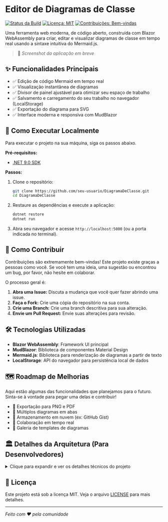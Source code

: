 # Editor de Diagramas de Classe

[![Status da Build](https://img.shields.io/badge/build-passing-brightgreen)](#)
[![Licença: MIT](https://img.shields.io/badge/License-MIT-yellow.svg)](https://opensource.org/licenses/MIT)
[![Contribuições: Bem-vindas](https://img.shields.io/badge/contributions-welcome-orange.svg)](#como-contribuir)

Uma ferramenta web moderna, de código aberto, construída com Blazor WebAssembly para criar, editar e visualizar diagramas de classe em tempo real usando a sintaxe intuitiva do Mermaid.js.

> 📸 *Screenshot da aplicação em breve*

## ✨ Funcionalidades Principais

* ✅ Edição de código Mermaid em tempo real
* ✅ Visualização instantânea de diagramas
* ✅ Divisor de painel ajustável para otimizar seu espaço de trabalho
* ✅ Salvamento e carregamento do seu trabalho no navegador (LocalStorage)
* ✅ Exportação do diagrama para SVG
* ✅ Interface moderna e responsiva com MudBlazor

## 🚀 Como Executar Localmente

Para executar o projeto na sua máquina, siga os passos abaixo.

**Pré-requisitos:**
* [.NET 9.0 SDK](https://dotnet.microsoft.com/download/dotnet/9.0)

**Passos:**
1. Clone o repositório:
   ```bash
   git clone https://github.com/seu-usuario/DiagramaDeClasse.git
   cd DiagramaDeClasse
   ```
2. Restaure as dependências e execute a aplicação:
   ```bash
   dotnet restore
   dotnet run
   ```
3. Abra seu navegador e acesse `http://localhost:5000` (ou a porta indicada no terminal).

## 🤝 Como Contribuir

Contribuições são extremamente bem-vindas! Este projeto existe graças a pessoas como você. Se você tem uma ideia, uma sugestão ou encontrou um bug, por favor, não hesite em colaborar.

O processo geral é:
1. **Abra uma Issue:** Discuta a mudança que você quer fazer abrindo uma issue.
2. **Faça o Fork:** Crie uma cópia do repositório na sua conta.
3. **Crie uma Branch:** Crie uma branch descritiva para sua alteração.
4. **Envie um Pull Request:** Envie suas alterações para revisão.

## 🛠️ Tecnologias Utilizadas

* **Blazor WebAssembly**: Framework UI principal
* **MudBlazor**: Biblioteca de componentes Material Design
* **Mermaid.js**: Biblioteca para renderização de diagramas a partir de texto
* **LocalStorage**: API do navegador para persistência local de dados

## 🗺️ Roadmap de Melhorias

Aqui estão algumas das funcionalidades que planejamos para o futuro. Sinta-se à vontade para pegar uma delas e contribuir!

* 🔄 Exportação para PNG e PDF
* 🔄 Múltiplos diagramas em abas
* 🔄 Armazenamento em nuvem (ex: GitHub Gist)
* 🔄 Colaboração em tempo real
* 🔄 Galeria de templates de diagramas

## 🏛️ Detalhes da Arquitetura (Para Desenvolvedores)

<details>
<summary>Clique para expandir e ver os detalhes técnicos do projeto</summary>

### Princípios de Design
- **SOLID**: Cada classe tem responsabilidade única, é extensível e favorece a injeção de dependência.
- **Clean Code**: O código é escrito em português, com métodos pequenos e baixo acoplamento para facilitar a leitura e manutenção.
- **Componentização**: A interface do usuário é dividida em componentes Blazor reutilizáveis e com responsabilidades bem definidas.

### Estrutura do Código
```
├── Componentes/              # Componentes UI reutilizáveis
│   ├── BarraFerramentas.razor      # Botões salvar/carregar
│   ├── EditorCodigo.razor          # Editor de texto Mermaid
│   └── VisualizadorDiagrama.razor  # Renderização do diagrama
├── Modelos/                  # Entidades de domínio
│   └── DiagramaMermaid.cs          # Modelo do diagrama
├── Servicos/                 # Lógica de negócio e abstrações
│   ├── ServicoArmazenamentoBase.cs   # Classe abstrata base
│   ├── ServicoArmazenamentoLocal.cs  # Implementação LocalStorage
│   └── ServicoRenderizacaoMermaid.cs # Integração Mermaid.js
├── Pages/                    # Páginas da aplicação
│   └── DiagramEditor.razor         # Página principal
└── Layout/                   # Layout base
    └── MainLayout.razor            # Template da aplicação
```

### Padrões Implementados
* **Template Method:** Utilizado em `ServicoArmazenamentoBase` para definir um esqueleto de algoritmo, permitindo que subclasses redefinam etapas específicas.
* **Dependency Injection:** Serviços são registrados em `Program.cs` e injetados nos componentes via `@inject`, promovendo baixo acoplamento.
* **Component Pattern:** A UI é construída com componentes que encapsulam sua própria lógica e se comunicam de forma controlada através de parâmetros e callbacks.

### Como Adicionar Novas Funcionalidades
* **Novo Tipo de Armazenamento:** Herde de `ServicoArmazenamentoBase`, implemente os métodos abstratos e registre o novo serviço no container de injeção de dependência.
* **Novo Componente UI:** Crie um novo arquivo `.razor` na pasta `Componentes/`, defina seus `[Parameter]` e integre-o nas páginas existentes.
* **Nova Funcionalidade de Diagrama:** Estenda `DiagramaMermaid` se necessário, adicione método em `ServicoRenderizacaoMermaid` e atualize componentes UI relacionados.

</details>

## 📄 Licença

Este projeto está sob a licença MIT. Veja o arquivo [LICENSE](LICENSE) para mais detalhes.

---

*Feito com ❤️ pela comunidade*